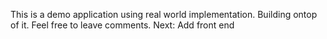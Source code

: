 This is a demo application using real world implementation. Building ontop of it. Feel free to leave comments.
Next: Add front end
